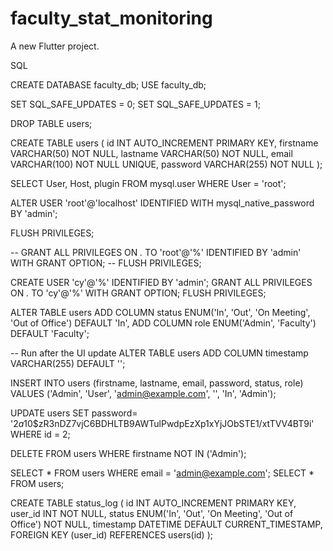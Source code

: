 # faculty_stat_monitoring

A new Flutter project.

SQL

CREATE DATABASE faculty_db;
USE faculty_db;

SET SQL_SAFE_UPDATES = 0;
SET SQL_SAFE_UPDATES = 1;

DROP TABLE users;

CREATE TABLE users (
    id INT AUTO_INCREMENT PRIMARY KEY,
    firstname VARCHAR(50) NOT NULL,
    lastname VARCHAR(50) NOT NULL,
    email VARCHAR(100) NOT NULL UNIQUE,
    password VARCHAR(255) NOT NULL
);

SELECT User, Host, plugin FROM mysql.user WHERE User = 'root';

ALTER USER 'root'@'localhost' IDENTIFIED WITH mysql_native_password BY 'admin';

FLUSH PRIVILEGES;

-- GRANT ALL PRIVILEGES ON *.* TO 'root'@'%' IDENTIFIED BY 'admin' WITH GRANT OPTION;
-- FLUSH PRIVILEGES;

CREATE USER 'cy'@'%' IDENTIFIED BY 'admin';
GRANT ALL PRIVILEGES ON *.* TO 'cy'@'%' WITH GRANT OPTION;
FLUSH PRIVILEGES;

ALTER TABLE users
ADD COLUMN status ENUM('In', 'Out', 'On Meeting', 'Out of Office') DEFAULT 'In',
ADD COLUMN role ENUM('Admin', 'Faculty') DEFAULT 'Faculty';

-- Run after the UI update 
ALTER TABLE users
ADD COLUMN timestamp VARCHAR(255) DEFAULT '';

INSERT INTO users (firstname, lastname, email, password, status, role)
VALUES ('Admin', 'User', 'admin@example.com', '', 'In', 'Admin');

UPDATE users
SET password= '$2a$10$zR3nDZ7vjC6BDHLTB9AWTulPwdpEzXp1xYjJObSTE1/xtTVV4BT9i'
WHERE id = 2;


DELETE FROM users WHERE firstname NOT IN ('Admin');

SELECT * FROM users WHERE email = 'admin@example.com';
SELECT * FROM users;

CREATE TABLE status_log (
    id INT AUTO_INCREMENT PRIMARY KEY,
    user_id INT NOT NULL,
    status ENUM('In', 'Out', 'On Meeting', 'Out of Office') NOT NULL,
    timestamp DATETIME DEFAULT CURRENT_TIMESTAMP,
    FOREIGN KEY (user_id) REFERENCES users(id)
);
